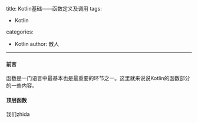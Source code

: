
title: Kotlin基础——函数定义及调用
tags:
  - Kotlin

categories:
  - Kotlin
author: 散人
---

#### 前言
函数是一门语言中最基本也是最重要的环节之一。这里就来说说Kotlin的函数部分的一些内容。

#### 顶层函数
我们zhida
<!--stackedit_data:
eyJoaXN0b3J5IjpbLTQxNTQxMDM4MywtNzU2NDMwODgyXX0=
-->
